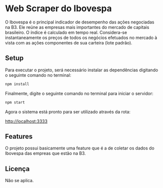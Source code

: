 # Web Scraper do Ibovespa

O Ibovespa é o principal indicador de desempenho das ações negociadas na B3. Ele reúne as empresas mais importantes do mercado de capitais brasileiro.
O índice é calculado em tempo real. Considera-se instantaneamente os preços de todos os negócios efetuados no mercado à vista com as ações componentes de sua carteira (lote padrão).

## Setup

Para executar o projeto, será necessário instalar as dependências digitando o seguinte comando no terminal:

```bash
npm install
```

Finalmente, digite o seguinte comando no terminal para iniciar o servidor:

```bash
npm start
```
Agora o sistema está pronto para ser utilizado através da rota:

[http://localhost:3333](http://localhost:3333)

## Features

O projeto possui basicamente uma feature que é a de coletar os dados do Ibovespa das empreas que estão na B3.

## Licença

Não se aplica.

